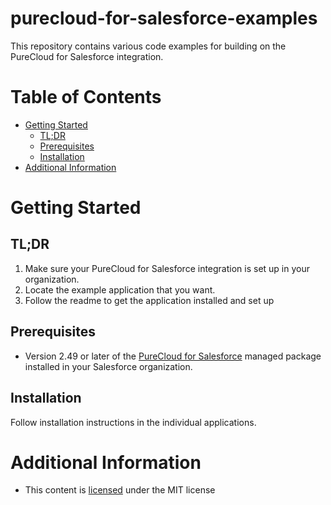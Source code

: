 # purecloud-for-salesforce-examples
This repository contains various code examples for building on the PureCloud for Salesforce integration.

# Table of Contents

* [Getting Started](#getting-started)
  * [TL;DR](#tldr)
  * [Prerequisites](#prerequisites)
  * [Installation](#installation)
* [Additional Information](#additional-information)

# Getting Started

## TL;DR

1. Make sure your PureCloud for Salesforce integration is set up in your organization.
2. Locate the example application that you want.
3. Follow the readme to get the application installed and set up

## Prerequisites

* Version 2.49 or later of the [PureCloud for Salesforce](https://appexchange.salesforce.com/appxListingDetail?listingId=a0N30000000pvMdEAI) managed package installed in your Salesforce organization.

## Installation

Follow installation instructions in the individual applications. 

# Additional Information

* This content is [licensed](LICENSE) under the MIT license


